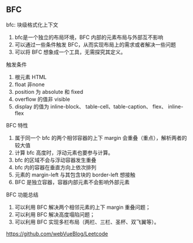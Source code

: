 ## BFC

bfc: 块级格式化上下文

1. bfc是一个独立的布局环境，BFC 内部的元素布局与外部互不影响
2. 可以通过一些条件触发 BFC，从而实现布局上的需求或者解决一些问题
3. 可以将 BFC 想象成一个工具，无需探究其定义。

触发条件

1. 根元素 HTML
2. float 非none
3. position 为 absolute 和 fixed
4. overflow 的值非 visible
5. display 的值为 inline-block、 table-cell、table-caption、 flex、 inline-flex

BFC 特性

1. 属于同一个 bfc 的两个相邻容器的上下 margin 会重叠（重点），解析两者的较大值
2. 计算 bfc 高度时，浮动元素也要参与计算。
3. bfc 的区域不会与浮动容器发生重叠
4. bfc 内的容器在垂直方向上依次排列
5. 元素的 margin-left 与其包含块的 border-left 想接触
6. BFC 是独立容器，容器内部元素不会影响外部元素

BFC 功能总结

1. 可以利用 BFC 解决两个相邻元素的上下 margin 重叠问题；
2. 可以利用 BFC 解决高度塌陷问题；
3. 可以利用 BFC 实现多栏布局（两栏、三栏、圣杯、双飞翼等）。


https://github.com/webVueBlog/Leetcode

